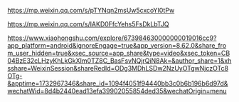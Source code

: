 

https://mp.weixin.qq.com/s/pTYNqn2msUw5cxcoYI0tPw

https://mp.weixin.qq.com/s/IAKD0FfcYehs5FsDkLbTJQ

https://www.xiaohongshu.com/explore/673984630000000019016cc9?app_platform=android&ignoreEngage=true&app_version=8.62.0&share_from_user_hidden=true&xsec_source=app_share&type=video&xsec_token=CB04BzE32cLHzyKhLkGkXIm0TZ8C_BasFsvNQjrQiN8Ak=&author_share=1&xhsshare=WeixinSession&shareRedId=ODg3MDhLSDw2NzUyOTgwNjczOTc8OTg-&apptime=1732967346&share_id=1094f4051f94440bb3c0b6b196b6d97d&wechatWid=8d4b2440ead13efa39902055854ded35&wechatOrigin=menu



